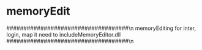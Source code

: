 # memoryEdit #######################


####################################\n
memoryEditing for inter, login, map
it need to includeMemoryEditor.dll
####################################\n

